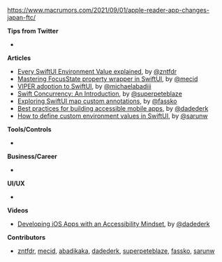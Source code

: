 https://www.macrumors.com/2021/09/01/apple-reader-app-changes-japan-ftc/

**Tips from Twitter**

*

**Articles**

* [Every SwiftUI Environment Value explained](https://www.fivestars.blog/articles/swiftui-environment-values/), by [@zntfdr](https://twitter.com/zntfdr)
* [Mastering FocusState property wrapper in SwiftUI](https://swiftwithmajid.com/2021/08/24/mastering-focusstate-property-wrapper-in-swiftui/), by [@mecid](https://twitter.com/mecid)
* [VIPER adoption to SwiftUI](https://michaelabadi.com/articles/swiftui-viper-adaption/), by [@michaelabadiii](https://twitter.com/michaelabadiii)
* [Swift Concurrency: An Introduction](https://medium.com/zendesk-engineering/swift-concurrency-an-introduction-47e3bbe5ec66?source=friends_link&sk=111811da8159729db0b0da3d41a6303e), by [@superpeteblaze](https://twitter.com/superpeteblaze)
* [Exploring SwiftUI map custom annotations](https://kristaps.me/blog/swiftui-map-annotations/), by [@fassko](https://twitter.com/fassko)
* [Best practices for building accessible mobile apps](https://increment.com/mobile/best-practices-for-building-accessible-mobile-apps/), by [@dadederk](https://twitter.com/dadederk)
* [How to define custom environment values in SwiftUI](https://sarunw.com/posts/how-to-define-custom-environment-values-in-swiftui/), by [@sarunw](https://twitter.com/sarunw)

**Tools/Controls**

* 

**Business/Career**

* 

**UI/UX**

* 

**Videos**

* [Developing iOS Apps with an Accessibility Mindset](https://youtu.be/7plgTpk3REY), by [@dadederk](https://twitter.com/dadederk)

**Contributors**

* [zntfdr](https://github.com/zntfdr), [mecid](https://github.com/mecid), [abadikaka](https://github.com/abadikaka), [dadederk](https://github.com/dadederk), [superpeteblaze](https://github.com/superpeteblaze), [fassko](https://github.com/fassko), [sarunw](https://github.com/sarunw)
